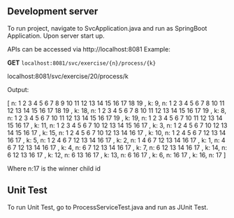 
## Development server

To run project, navigate to SvcApplication.java and run as SpringBoot Application. Upon server start  up.

APIs can be accessed via http://localhost:8081
Example:

<b>GET</b>
`localhost:8081/svc/exercise/{n}/process/{k}`

localhost:8081/svc/exercise/20/process/k

Output:

[ n: 1 2 3 4 5 6 7 8 9 10 11 12 13 14 15 16 17 18 19 , k: 9, n: 1 2 3 4 5 6 7 8 10 11 12 13 14 15 16 17 18 19 , k: 18, n: 1 2 3 4 5 6 7 8 10 11 12 13 14 15 16 17 19 , k: 8, n: 1 2 3 4 5 6 7 10 11 12 13 14 15 16 17 19 , k: 19, n: 1 2 3 4 5 6 7 10 11 12 13 14 15 16 17 , k: 11, n: 1 2 3 4 5 6 7 10 12 13 14 15 16 17 , k: 3, n: 1 2 4 5 6 7 10 12 13 14 15 16 17 , k: 15, n: 1 2 4 5 6 7 10 12 13 14 16 17 , k: 10, n: 1 2 4 5 6 7 12 13 14 16 17 , k: 5, n: 1 2 4 6 7 12 13 14 16 17 , k: 2, n: 1 4 6 7 12 13 14 16 17 , k: 1, n: 4 6 7 12 13 14 16 17 , k: 4, n: 6 7 12 13 14 16 17 , k: 7, n: 6 12 13 14 16 17 , k: 14, n: 6 12 13 16 17 , k: 12, n: 6 13 16 17 , k: 13, n: 6 16 17 , k: 6, n: 16 17 , k: 16, n: 17 ]

Where n:17 is the winner child id

## Unit Test

To run Unit Test, go to ProcessServiceTest.java and run as JUnit Test.

